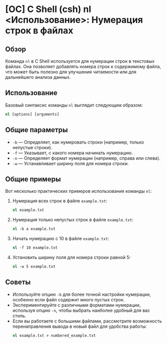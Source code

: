 # [ОС] C Shell (csh) nl <Использование>: Нумерация строк в файлах

## Обзор
Команда `nl` в C Shell используется для нумерации строк в текстовых файлах. Она позволяет добавлять номера строк к содержимому файла, что может быть полезно для улучшения читаемости или для дальнейшего анализа данных.

## Использование
Базовый синтаксис команды `nl` выглядит следующим образом:

```csh
nl [options] [arguments]
```

## Общие параметры
- `-b` — Определяет, как нумеровать строки (например, только непустые строки).
- `-f` — Указывает, с какого номера начинать нумерацию.
- `-n` — Определяет формат нумерации (например, справа или слева).
- `-w` — Устанавливает ширину поля для номера строки.

## Общие примеры
Вот несколько практических примеров использования команды `nl`:

1. Нумерация всех строк в файле `example.txt`:
   ```csh
   nl example.txt
   ```

2. Нумерация только непустых строк в файле `example.txt`:
   ```csh
   nl -b a example.txt
   ```

3. Начать нумерацию с 10 в файле `example.txt`:
   ```csh
   nl -f 10 example.txt
   ```

4. Установить ширину поля для номера строки равной 5:
   ```csh
   nl -w 5 example.txt
   ```

## Советы
- Используйте опцию `-b` для более точной настройки нумерации, особенно если файл содержит много пустых строк.
- Экспериментируйте с различными форматами нумерации, используя опцию `-n`, чтобы выбрать наиболее удобный для вас стиль.
- Если вы работаете с большими файлами, рассмотрите возможность перенаправления вывода в новый файл для удобства работы:
  ```csh
  nl example.txt > numbered_example.txt
  ```